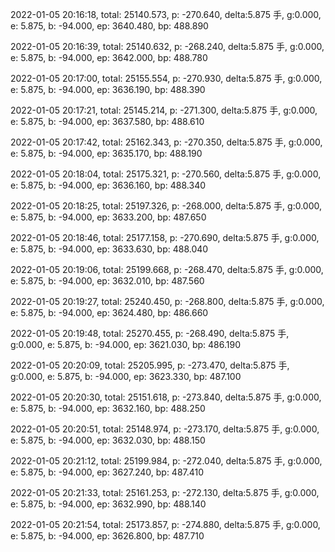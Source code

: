 2022-01-05 20:16:18, total: 25140.573, p: -270.640, delta:5.875 手, g:0.000, e: 5.875, b: -94.000, ep: 3640.480, bp: 488.890

2022-01-05 20:16:39, total: 25140.632, p: -268.240, delta:5.875 手, g:0.000, e: 5.875, b: -94.000, ep: 3642.000, bp: 488.780

2022-01-05 20:17:00, total: 25155.554, p: -270.930, delta:5.875 手, g:0.000, e: 5.875, b: -94.000, ep: 3636.190, bp: 488.390

2022-01-05 20:17:21, total: 25145.214, p: -271.300, delta:5.875 手, g:0.000, e: 5.875, b: -94.000, ep: 3637.580, bp: 488.610

2022-01-05 20:17:42, total: 25162.343, p: -270.350, delta:5.875 手, g:0.000, e: 5.875, b: -94.000, ep: 3635.170, bp: 488.190

2022-01-05 20:18:04, total: 25175.321, p: -270.560, delta:5.875 手, g:0.000, e: 5.875, b: -94.000, ep: 3636.160, bp: 488.340

2022-01-05 20:18:25, total: 25197.326, p: -268.000, delta:5.875 手, g:0.000, e: 5.875, b: -94.000, ep: 3633.200, bp: 487.650

2022-01-05 20:18:46, total: 25177.158, p: -270.690, delta:5.875 手, g:0.000, e: 5.875, b: -94.000, ep: 3633.630, bp: 488.040

2022-01-05 20:19:06, total: 25199.668, p: -268.470, delta:5.875 手, g:0.000, e: 5.875, b: -94.000, ep: 3632.010, bp: 487.560

2022-01-05 20:19:27, total: 25240.450, p: -268.800, delta:5.875 手, g:0.000, e: 5.875, b: -94.000, ep: 3624.480, bp: 486.660

2022-01-05 20:19:48, total: 25270.455, p: -268.490, delta:5.875 手, g:0.000, e: 5.875, b: -94.000, ep: 3621.030, bp: 486.190

2022-01-05 20:20:09, total: 25205.995, p: -273.470, delta:5.875 手, g:0.000, e: 5.875, b: -94.000, ep: 3623.330, bp: 487.100

2022-01-05 20:20:30, total: 25151.618, p: -273.840, delta:5.875 手, g:0.000, e: 5.875, b: -94.000, ep: 3632.160, bp: 488.250

2022-01-05 20:20:51, total: 25148.974, p: -273.170, delta:5.875 手, g:0.000, e: 5.875, b: -94.000, ep: 3632.030, bp: 488.150

2022-01-05 20:21:12, total: 25199.984, p: -272.040, delta:5.875 手, g:0.000, e: 5.875, b: -94.000, ep: 3627.240, bp: 487.410

2022-01-05 20:21:33, total: 25161.253, p: -272.130, delta:5.875 手, g:0.000, e: 5.875, b: -94.000, ep: 3632.990, bp: 488.140

2022-01-05 20:21:54, total: 25173.857, p: -274.880, delta:5.875 手, g:0.000, e: 5.875, b: -94.000, ep: 3626.800, bp: 487.710
